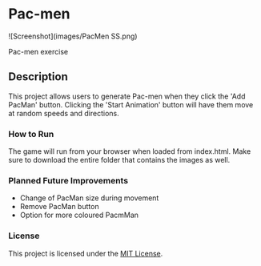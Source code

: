 # Pac-men

![Screenshot](images/PacMen SS.png)

Pac-men exercise

## Description
This project allows users to generate Pac-men when they click the 'Add PacMan' button. Clicking the 'Start Animation' button will have them move at random speeds and directions. 

### How to Run
The game will run from your browser when loaded from index.html. Make sure to download the entire folder that contains the images as well. 

### Planned Future Improvements
- Change of PacMan size during movement 
- Remove PacMan button
- Option for more coloured PacmMan

### License
This project is licensed under the [MIT License](LICENSE).
